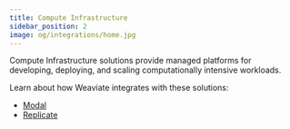 ```yaml
---
title: Compute Infrastructure
sidebar_position: 2
image: og/integrations/home.jpg
---
```


Compute Infrastructure solutions provide managed platforms for developing, deploying, and scaling computationally intensive workloads.

Learn about how Weaviate integrates with these solutions:
* [Modal](/developers/integrations/compute-infrastructure/modal)
* [Replicate](/developers/integrations/compute-infrastructure/replicate)